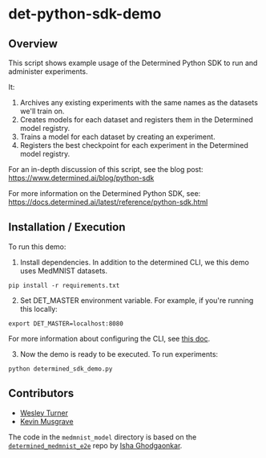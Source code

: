 # det-python-sdk-demo

## Overview

This script shows example usage of the Determined Python SDK to run and administer experiments.

It:
1. Archives any existing experiments with the same names as the datasets we'll train on.
2. Creates models for each dataset and registers them in the Determined model registry.
3. Trains a model for each dataset by creating an experiment.
4. Registers the best checkpoint for each experiment in the Determined model registry.

For an in-depth discussion of this script, see the blog post:
    https://www.determined.ai/blog/python-sdk

For more information on the Determined Python SDK, see:
    https://docs.determined.ai/latest/reference/python-sdk.html

## Installation / Execution

To run this demo:

1. Install dependencies. In addition to the determined CLI, we this demo uses MedMNIST datasets.
```
pip install -r requirements.txt
```

2. Set DET_MASTER environment variable. For example, if you're running this locally:
```
export DET_MASTER=localhost:8080
```

For more information about configuring the CLI, see [this doc](https://docs.determined.ai/latest/setup-cluster/setup-clients.html#setting-up-clients).

3. Now the demo is ready to be executed. To run experiments:
```
python determined_sdk_demo.py
```

## Contributors

- [Wesley Turner](https://github.com/wes-turner)
- [Kevin Musgrave](https://github.com/KevinMusgrave)

The code in the `medmnist_model` directory is based on the [`determined_medmnist_e2e`](https://github.com/ighodgao/determined_medmnist_e2e) repo by [Isha Ghodgaonkar](https://github.com/ighodgao).